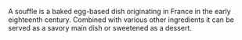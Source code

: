 A souffle is a baked egg-based dish originating in France in the early eighteenth century. Combined with various other ingredients it can be served as a savory main dish or sweetened as a dessert.